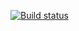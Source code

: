 [![Build status](https://ci.appveyor.com/api/projects/status/42w26k4qbm6uu4ob?svg=true)](https://ci.appveyor.com/project/MarinaFriauf/selenium)
